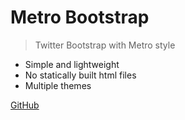 <!-- _coverpage.md -->


# Metro Bootstrap

> Twitter Bootstrap with Metro style

- Simple and lightweight
- No statically built html files
- Multiple themes

[GitHub](https://github.com/TalksLab/metro-bootstrap)